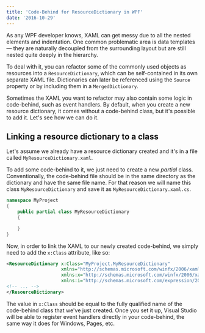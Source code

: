 ```yaml
---
title: 'Code-Behind for ResourceDictionary in WPF'
date: '2016-10-29'
---
```


As any WPF developer knows, XAML can get messy due to all the nested elements and indentation. One common problematic area is data templates — they are naturally decoupled from the surrounding layout but are still nested quite deeply in the hierarchy.

To deal with it, you can refactor some of the commonly used objects as resources into a `ResourceDictionary`, which can be self-contained in its own separate XAML file. Dictionaries can later be referenced using the `Source` property or by including them in a `MergedDictionary`.

Sometimes the XAML you want to refactor may also contain some logic in code-behind, such as event handlers. By default, when you create a new resource dictionary, it comes without a code-behind class, but it's possible to add it. Let's see how we can do it.

## Linking a resource dictionary to a class

Let's assume we already have a resource dictionary created and it's in a file called `MyResourceDictionary.xaml`.

To add some code-behind to it, we just need to create a new _partial_ class. Conventionally, the code-behind file should be in the same directory as the dictionary and have the same file name. For that reason we will name this class `MyResourceDictionary` and save it as `MyResourceDictionary.xaml.cs`.

```csharp
namespace MyProject
{
    public partial class MyResourceDictionary
    {

    }
}
```

Now, in order to link the XAML to our newly created code-behind, we simply need to add the `x:Class` attribute, like so:

```xml
<ResourceDictionary x:Class="MyProject.MyResourceDictionary"
                    xmlns="http://schemas.microsoft.com/winfx/2006/xaml/presentation"
                    xmlns:x="http://schemas.microsoft.com/winfx/2006/xaml"
                    xmlns:i="http://schemas.microsoft.com/expression/2010/interactivity">
<!-- ... -->
</ResourceDictionary>
```

The value in `x:Class` should be equal to the fully qualified name of the code-behind class that we've just created. Once you set it up, Visual Studio will be able to register event handlers directly in your code-behind, the same way it does for Windows, Pages, etc.
